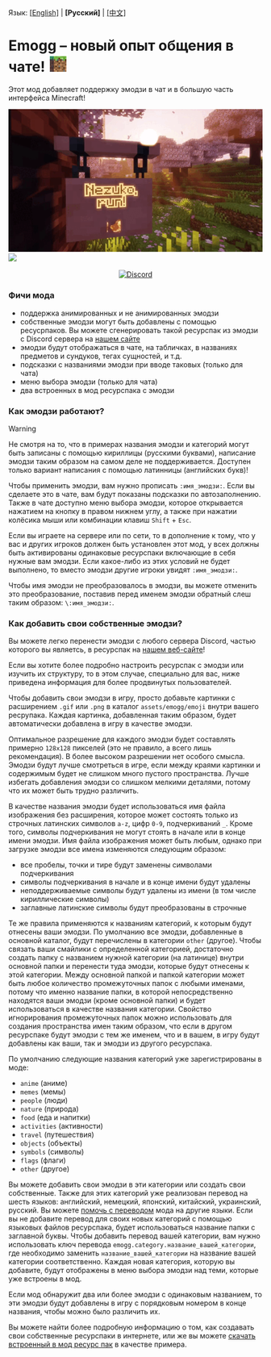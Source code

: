Язык: [[English]](https://github.com/aratakileo/emogg) | **[Русский]** | [[中文]](https://github.com/aratakileo/emogg/blob/main/preview/README_cn.md)

# Emogg – новый опыт общения в чате! <img src="https://github.com/aratakileo/static.pexty.xyz/blob/main/src/emoji/animated/minecraft.gif?raw=true" height="35"/>
Этот мод добавляет поддержку эмодзи в чат и в большую часть интерфейса Minecraft!

![](https://github.com/aratakileo/emogg/blob/main/preview/preview-1.gif)
![](https://github.com/aratakileo/emogg/blob/main/preview/preview-2.gif)

<p align="center">
 <a href="https://discord.gg/t5ZqftXG4b">
    <img src="https://img.shields.io/badge/Discord-7289da?style=for-the-badge&logo=discord&logoColor=ffffff" alt="Discord" />
  </a>
</p>

### Фичи мода
- поддержка анимированных и не анимированных эмодзи
- собственные эмодзи могут быть добавлены с помощью ресусрпаков. Вы можете сгенерировать такой ресурспак из эмодзи с Discord сервера на [нашем сайте](https://aratakileo.github.io/emogg-resourcepack-maker/)
- эмодзи будут отображаться в чате, на табличках, в названиях предметов и сундуков, тегах сущностей, и т.д.
- подсказки с названиями эмодзи при вводе таковых (только для чата)
- меню выбора эмодзи (только для чата)
- два встроенных в мод ресурспака с эмодзи

### Как эмодзи работают?
> [!WARNING]
> Не смотря на то, что в примерах названия эмодзи и категорий могут быть записаны с помощью кириллицы (русскими буквами), написание эмодзи таким образом на самом деле не поддерживается. Доступен только вариант написания с помощью латинницы (английских букв)!

Чтобы применить эмодзи, вам нужно прописать `:имя_эмодзи:`. Если вы сделаете это в чате, вам будут показаны подсказки по автозаполнению. Также в чате доступно меню выбора эмодзи, которое открывается нажатием на кнопку в правом нижнем углу, а также при нажатии колёсика мыши или комбинации клавиш `Shift` + `Esc`.

Если вы играете на сервере или по сети, то в дополнение к тому, что у вас и других игроков должен быть установлен этот мод, у всех должны быть активированы одинаковые ресурспаки включающие в себя нужные вам эмодзи. Если какое-либо из этих условий не будет выполнено, то вместо эмодзи другие игроки увидят `:имя_эмодзи:`.

Чтобы имя эмодзи не преобразовалось в эмодзи, вы можете отменить это преобразование, поставив перед именем эмодзи обратный слеш таким образом: `\:имя_эмодзи:`.

### Как добавить свои собственные эмодзи?
Вы можете легко перенести эмодзи с любого сервера Discord, частью которого вы являетсь, в ресурспак на [нашем веб-сайте](https://aratakileo.github.io/emogg-resourcepack-maker/)!

Если вы хотите более подробно настроить ресурспак с эмодзи или изучить их структуру, то в этом случае, специально для вас, ниже приведена информация для более продвинутых пользователей.

Чтобы добавить свои эмодзи в игру, просто добавьте картинки с расширением `.gif` или `.png` в каталог `assets/emogg/emoji` внутри вашего ресрупака. Каждая картинка, добавленная таким образом, будет автоматически добавлена в игру в качестве эмодзи.

Оптимальное разрешение для каждого эмодзи будет составлять примерно `128x128` пикселей (это не правило, а всего лишь рекомендация). В более высоком разрешении нет особого смысла. Эмодзи будут лучше смотреться в игре, если между краями картинки и содержимым будет не слишком много пустого пространства. Лучше избегать добавления эмодзи со слишком мелкими деталями, потому что их может быть трудно различить.

В качестве названия эмодзи будет использоваться имя файла изображения без расширения, которое может состоять только из строчных латинских символов `a-z`, цифр `0-9`, подчеркиваний `_`. Кроме того, символы подчеркивания не могут стоять в начале или в конце имени эмодзи. Имя файла изображения может быть любым, однако при загрузке эмодзи все имена изменяются следующим образом:
- все пробелы, точки и тире будут заменены символами подчеркивания
- символы подчеркивания в начале и в конце имени будут удалены
- неподдерживаемые символы будут удалены из имени (в том числе кириллические символы)
- заглавные латинские символы будут преобразованы в строчные

Те же правила применяются к названиям категорий, к которым будут отнесены ваши эмодзи. По умолчанию все эмодзи, добавленные в основной каталог, будут перечислены в категории `other` (другое). Чтобы связать ваши смайлики с определенной категорией, достаточно создать папку с названием нужной категории (на латинице) внутри основной папки и перенести туда эмодзи, которые будут отнесены к этой категории. Между основной папкой и папкой категории может быть любое количество промежуточных папок с любыми именами, потому что именно название папки, в которой непосредственно находятся ваши эмодзи (кроме основной папки) и будет использоваться в качестве названия категории. Свойство игнорирования промежуточных папок можно использовать для создания пространства имен таким образом, что если в другом ресурспаке будут эмодзи с тем же именем, что и в вашем, в игру будут добавлены как ваши, так и эмодзи из другого ресурспака.

По умолчанию следующие названия категорий уже зарегистрированы в моде:
- `anime` (аниме)
- `memes` (мемы)
- `people` (люди)
- `nature` (природа)
- `food` (еда и напитки)
- `activities` (активности)
- `travel` (путешествия)
- `objects` (объекты)
- `symbols` (символы)
- `flags` (флаги)
- `other` (другое)

Вы можете добавить свои эмодзи в эти категории или создать свои собственные. Также для этих категорий уже реализован перевод на шесть языков: английский, немецкий, японский, китайский, украинский, русский. Вы можете [помочь с переводом](https://github.com/aratakileo/emogg/tree/main/src/main/resources/assets/emogg/lang) мода на другие языки. Если вы не добавите перевод для своих новых категорий с помощью языковых файлов ресурспака, будет использоваться название папки с заглавной буквы. Чтобы добавить перевод вашей категории, вам нужно использовать ключ перевода `emogg.category.название_вашей_категории`, где необходимо заменить `название_вашей_категории` на название вашей категории соответственно. Каждая новая категория, которую вы добавите, будут отображены в меню выбора эмодзи над теми, которые уже встроены в мод.

Если мод обнаружит два или более эмодзи с одинаковым названием, то эти эмодзи будут добавлены в игру с порядковым номером в конце названия, чтобы можно было различить их.

Вы можете найти более подробную информацию о том, как создавать свои собственные ресурспаки в интернете, или же вы можете [скачать встроенный в мод ресурс пак](https://github.com/aratakileo/emogg/raw/main/resourcepack/builtin.zip) в качестве примера.
